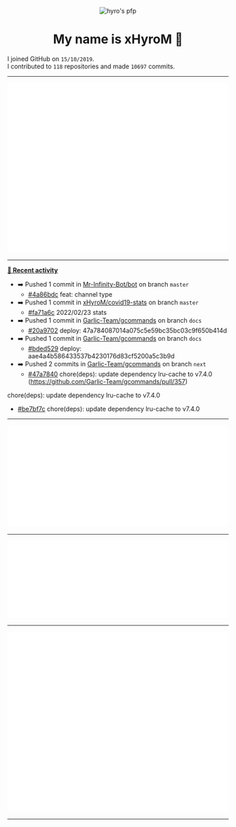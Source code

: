 <p align="center">
    <img src="https://avatars.githubusercontent.com/u/56601352" width="192" alt="hyro's pfp" />
    <h1 align="center">My name is xHyroM 👋</h1>
</p>

I joined GitHub on `15/10/2019`.  
I contributed to `118` repositories and made `10697` commits.  

___

<img src="https://github.com/xHyroM/xHyroM/blob/master/.cache/base.svg">

___

**[📰 Recent activity](https://github.com/xHyroM)**
* ➡️ Pushed 1 commit in [Mr-Infinity-Bot/bot](https://github.com/Mr-Infinity-Bot/bot) on branch `master`
  * [#4a86bdc](https://github.com/Mr-Infinity-Bot/bot/commit/4a86bdc) feat: channel type
* ➡️ Pushed 1 commit in [xHyroM/covid19-stats](https://github.com/xHyroM/covid19-stats) on branch `master`
  * [#fa71a6c](https://github.com/xHyroM/covid19-stats/commit/fa71a6c) 2022/02/23 stats
* ➡️ Pushed 1 commit in [Garlic-Team/gcommands](https://github.com/Garlic-Team/gcommands) on branch `docs`
  * [#20a9702](https://github.com/Garlic-Team/gcommands/commit/20a9702) deploy: 47a784087014a075c5e59bc35bc03c9f650b414d
* ➡️ Pushed 1 commit in [Garlic-Team/gcommands](https://github.com/Garlic-Team/gcommands) on branch `docs`
  * [#bded529](https://github.com/Garlic-Team/gcommands/commit/bded529) deploy: aae4a4b586433537b4230176d83cf5200a5c3b9d
* ➡️ Pushed 2 commits in [Garlic-Team/gcommands](https://github.com/Garlic-Team/gcommands) on branch `next`
  * [#47a7840](https://github.com/Garlic-Team/gcommands/commit/47a7840) chore(deps): update dependency lru-cache to v7.4.0 (https://github.com/Garlic-Team/gcommands/pull/357)

chore(deps): update dependency lru-cache to v7.4.0
  * [#be7bf7c](https://github.com/Garlic-Team/gcommands/commit/be7bf7c) chore(deps): update dependency lru-cache to v7.4.0


___

<img src="https://github.com/xHyroM/xHyroM/blob/master/.cache/isocalendar.svg">

___

<img src="https://github.com/xHyroM/xHyroM/blob/master/.cache/languages.svg">

___

<img src="https://github.com/xHyroM/xHyroM/blob/master/.cache/achievements.svg">

___